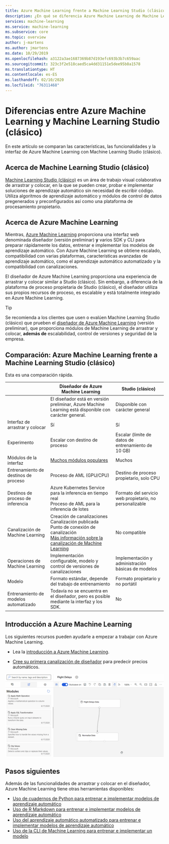 ```yaml
---
title: Azure Machine Learning frente a Machine Learning Studio (clásico)
description: ¿En qué se diferencia Azure Machine Learning de Machine Learning Studio (clásico)?
services: machine-learning
ms.service: machine-learning
ms.subservice: core
ms.topic: overview
author: j-martens
ms.author: jmartens
ms.date: 10/29/2019
ms.openlocfilehash: a3122a3ae1687369b87d193efc693b3b7c659aac
ms.sourcegitcommit: 323c3f2e518caed5ca4dd31151e5dee95b8a1578
ms.translationtype: HT
ms.contentlocale: es-ES
ms.lasthandoff: 02/10/2020
ms.locfileid: "76311468"
---
```

# <a name="how-azure-machine-learning-differs-from-machine-learning-studio-classic"></a>Diferencias entre Azure Machine Learning y Machine Learning Studio (clásico)

En este artículo se comparan las características, las funcionalidades y la interfaz de Azure Machine Learning con Machine Learning Studio (clásico). 

## <a name="about-machine-learning-studio-classic"></a>Acerca de Machine Learning Studio (clásico)
[Machine Learning Studio (clásico)](studio/what-is-ml-studio.md) es un área de trabajo visual colaborativa de arrastrar y colocar, en la que se pueden crear, probar e implementar soluciones de aprendizaje automático sin necesidad de escribir código. Utiliza algoritmos de aprendizaje automático y módulos de control de datos pregenerados y preconfigurados así como una plataforma de procesamiento propietario.

## <a name="about-azure-machine-learning"></a>Acerca de Azure Machine Learning

Mientras, [Azure Machine Learning](overview-what-is-azure-ml.md) proporciona una interfaz web denominada diseñador (versión preliminar) **y** varios SDK y CLI para preparar rápidamente los datos, entrenar e implementar los modelos de aprendizaje automático. Con Azure Machine Learning se obtiene escalado, compatibilidad con varias plataformas, características avanzadas de aprendizaje automático, como el aprendizaje automático automatizado y la compatibilidad con canalizaciones.

El diseñador de Azure Machine Learning proporciona una experiencia de arrastrar y colocar similar a Studio (clásico). Sin embargo, a diferencia de la plataforma de proceso propietaria de Studio (clásico), el diseñador utiliza sus propios recursos de proceso, es escalable y está totalmente integrado en Azure Machine Learning.  

> [!TIP]
> Se recomienda a los clientes que usen o evalúen Machine Learning Studio (clásico) que prueben el [diseñador de Azure Machine Learning](https://docs.microsoft.com/azure/machine-learning/concept-designer) (versión preliminar), que proporciona módulos de Machine Learning de arrastrar y colocar, __además de__ escalabilidad, control de versiones y seguridad de la empresa.

## <a name="comparison-azure-machine-learning-vs-machine-learning-studio-classic"></a>Comparación: Azure Machine Learning frente a Machine Learning Studio (clásico)

Esta es una comparación rápida.

||  Diseñador de Azure Machine Learning|Studio (clásico) |
|---| --- | --- |
||El diseñador está en versión preliminar, Azure Machine Learning está disponible con carácter general.|Disponible con carácter general | 
|Interfaz de arrastrar y colocar| Sí | Sí|
|Experimento| Escalar con destino de proceso|Escalar (límite de datos de entrenamiento de 10 GB) | 
|Módulos de la interfaz| [Muchos módulos populares](algorithm-module-reference/module-reference.md) | Muchos |
|Entrenamiento de destinos de proceso| Proceso de AML (GPU/CPU)|Destino de proceso propietario, solo CPU|
|Destinos de proceso de inferencia| Azure Kubernetes Service para la inferencia en tiempo real <br/>Proceso de AML para la inferencia de lotes|Formato del servicio web propietario, no personalizable | 
|Canalización de Machine Learning| Creación de canalizaciones <br/> Canalización publicada <br/> Punto de conexión de canalización <br/> [Más información sobre la canalización de Machine Learning](concept-ml-pipelines.md)|No compatible | 
|Operaciones de Machine Learning| Implementación configurable, modelo y control de versiones de canalizaciones|Implementación y administración básicas de modelos | 
|Modelo| Formato estándar, depende del trabajo de entrenamiento|Formato propietario y no portátil| 
|Entrenamiento de modelos automatizado|Todavía no se encuentra en el diseñador, pero es posible mediante la interfaz y los SDK.| No | 

## <a name="get-started-with-azure-machine-learning"></a>Introducción a Azure Machine Learning

Los siguientes recursos pueden ayudarle a empezar a trabajar con Azure Machine Learning.

- Lea la [introducción a Azure Machine Learning](tutorial-first-experiment-automated-ml.md). 

- [Cree su primera canalización de diseñador](tutorial-designer-automobile-price-train-score.md) para predecir precios automáticos.

![Ejemplo del diseñador de Azure Machine Learning](media/concept-designer/designer-drag-and-drop.gif)

## <a name="next-steps"></a>Pasos siguientes

Además de las funcionalidades de arrastrar y colocar en el diseñador, Azure Machine Learning tiene otras herramientas disponibles:  
  + [Uso de cuadernos de Python para entrenar e implementar modelos de aprendizaje automático](tutorial-1st-experiment-sdk-setup.md)
  + [Uso de R Markdown para entrenar e implementar modelos de aprendizaje automático](tutorial-1st-r-experiment.md) 
  + [Uso del aprendizaje automático automatizado para entrenar e implementar modelos de aprendizaje automático](tutorial-designer-automobile-price-train-score.md) 
  + [Uso de la CLI de Machine Learning para entrenar e implementar un modelo](tutorial-train-deploy-model-cli.md)

